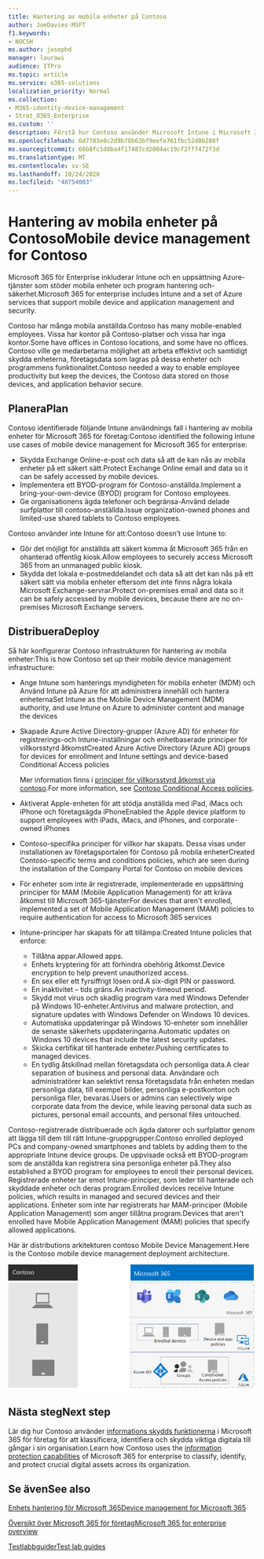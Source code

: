 ```yaml
---
title: Hantering av mobila enheter på Contoso
author: JoeDavies-MSFT
f1.keywords:
- NOCSH
ms.author: josephd
manager: laurawi
audience: ITPro
ms.topic: article
ms.service: o365-solutions
localization_priority: Normal
ms.collection:
- M365-identity-device-management
- Strat_O365_Enterprise
ms.custom: ''
description: Förstå hur Contoso använder Microsoft Intune i Microsoft 365 för företag för att hantera dess enheter och programmen som körs på dem.
ms.openlocfilehash: 6d7783e8c2d9b78b63bf9eefe761fbc52d0b280f
ms.sourcegitcommit: 66b8fc1d8ba4f17487cd2004ac19cf2fff472f3d
ms.translationtype: MT
ms.contentlocale: sv-SE
ms.lasthandoff: 10/24/2020
ms.locfileid: "48754003"
---
```

# <a name="mobile-device-management-for-contoso"></a><span data-ttu-id="58361-103">Hantering av mobila enheter på Contoso</span><span class="sxs-lookup"><span data-stu-id="58361-103">Mobile device management for Contoso</span></span>

<span data-ttu-id="58361-104">Microsoft 365 för Enterprise inkluderar Intune och en uppsättning Azure-tjänster som stöder mobila enheter och program hantering och-säkerhet.</span><span class="sxs-lookup"><span data-stu-id="58361-104">Microsoft 365 for enterprise includes Intune and a set of Azure services that support mobile device and application management and security.</span></span>

<span data-ttu-id="58361-105">Contoso har många mobila anställda.</span><span class="sxs-lookup"><span data-stu-id="58361-105">Contoso has many mobile-enabled employees.</span></span> <span data-ttu-id="58361-106">Vissa har kontor på Contoso-platser och vissa har inga kontor.</span><span class="sxs-lookup"><span data-stu-id="58361-106">Some have offices in Contoso locations, and some have no offices.</span></span> <span data-ttu-id="58361-107">Contoso ville ge medarbetarna möjlighet att arbeta effektivt och samtidigt skydda enheterna, företagsdata som lagras på dessa enheter och programmens funktionalitet.</span><span class="sxs-lookup"><span data-stu-id="58361-107">Contoso needed a way to enable employee productivity but keep the devices, the Contoso data stored on those devices, and application behavior secure.</span></span>

## <a name="plan"></a><span data-ttu-id="58361-108">Planera</span><span class="sxs-lookup"><span data-stu-id="58361-108">Plan</span></span>

<span data-ttu-id="58361-109">Contoso identifierade följande Intune användnings fall i hantering av mobila enheter för Microsoft 365 för företag:</span><span class="sxs-lookup"><span data-stu-id="58361-109">Contoso identified the following Intune use cases of mobile device management for Microsoft 365 for enterprise:</span></span>

- <span data-ttu-id="58361-110">Skydda Exchange Online-e-post och data så att de kan nås av mobila enheter på ett säkert sätt.</span><span class="sxs-lookup"><span data-stu-id="58361-110">Protect Exchange Online email and data so it can be safely accessed by mobile devices.</span></span>
- <span data-ttu-id="58361-111">Implementera ett BYOD-program för Contoso-anställda.</span><span class="sxs-lookup"><span data-stu-id="58361-111">Implement a bring-your-own-device (BYOD) program for Contoso employees.</span></span>
- <span data-ttu-id="58361-112">Ge organisationens ägda telefoner och begränsa-Använd delade surfplattor till contoso-anställda.</span><span class="sxs-lookup"><span data-stu-id="58361-112">Issue organization-owned phones and limited-use shared tablets to Contoso employees.</span></span>

<span data-ttu-id="58361-113">Contoso använder inte Intune för att:</span><span class="sxs-lookup"><span data-stu-id="58361-113">Contoso doesn't use Intune to:</span></span>

- <span data-ttu-id="58361-114">Gör det möjligt för anställda att säkert komma åt Microsoft 365 från en ohanterad offentlig kiosk.</span><span class="sxs-lookup"><span data-stu-id="58361-114">Allow employees to securely access Microsoft 365 from an unmanaged public kiosk.</span></span>
- <span data-ttu-id="58361-115">Skydda det lokala e-postmeddelandet och data så att det kan nås på ett säkert sätt via mobila enheter eftersom det inte finns några lokala Microsoft Exchange-servrar.</span><span class="sxs-lookup"><span data-stu-id="58361-115">Protect on-premises email and data so it can be safely accessed by mobile devices, because there are no on-premises Microsoft Exchange servers.</span></span>

## <a name="deploy"></a><span data-ttu-id="58361-116">Distribuera</span><span class="sxs-lookup"><span data-stu-id="58361-116">Deploy</span></span>

<span data-ttu-id="58361-117">Så här konfigurerar Contoso infrastrukturen för hantering av mobila enheter:</span><span class="sxs-lookup"><span data-stu-id="58361-117">This is how Contoso set up their mobile device management infrastructure:</span></span>

- <span data-ttu-id="58361-118">Ange Intune som hanterings myndigheten för mobila enheter (MDM) och Använd Intune på Azure för att administrera innehåll och hantera enheterna</span><span class="sxs-lookup"><span data-stu-id="58361-118">Set Intune as the Mobile Device Management (MDM) authority, and use Intune on Azure to administer content and manage the devices</span></span>
- <span data-ttu-id="58361-119">Skapade Azure Active Directory-grupper (Azure AD) för enheter för registrerings-och Intune-inställningar och enhetbaserade principer för villkorsstyrd åtkomst</span><span class="sxs-lookup"><span data-stu-id="58361-119">Created Azure Active Directory (Azure AD) groups for devices for enrollment and Intune settings and device-based Conditional Access policies</span></span>

  <span data-ttu-id="58361-120">Mer information finns i [principer för villkorsstyrd åtkomst via contoso](contoso-identity.md#conditional-access-policies-for-identity-and-device-access).</span><span class="sxs-lookup"><span data-stu-id="58361-120">For more information, see [Contoso Conditional Access policies](contoso-identity.md#conditional-access-policies-for-identity-and-device-access).</span></span>

- <span data-ttu-id="58361-121">Aktiverat Apple-enheten för att stödja anställda med iPad, iMacs och iPhone och företagsägda iPhone</span><span class="sxs-lookup"><span data-stu-id="58361-121">Enabled the Apple device platform to support employees with iPads, iMacs, and iPhones, and corporate-owned iPhones</span></span>
- <span data-ttu-id="58361-122">Contoso-specifika principer för villkor har skapats. Dessa visas under installationen av företagsportalen för Contoso på mobila enheter</span><span class="sxs-lookup"><span data-stu-id="58361-122">Created Contoso-specific terms and conditions policies, which are seen during the installation of the Company Portal for Contoso on mobile devices</span></span>
- <span data-ttu-id="58361-123">För enheter som inte är registrerade, implementerade en uppsättning principer för MAM (Mobile Application Management) för att kräva åtkomst till Microsoft 365-tjänster</span><span class="sxs-lookup"><span data-stu-id="58361-123">For devices that aren't enrolled, implemented a set of Mobile Application Management (MAM) policies to require authentication for access to Microsoft 365 services</span></span>
- <span data-ttu-id="58361-124">Intune-principer har skapats för att tillämpa:</span><span class="sxs-lookup"><span data-stu-id="58361-124">Created Intune policies that enforce:</span></span>
  - <span data-ttu-id="58361-125">Tillåtna appar.</span><span class="sxs-lookup"><span data-stu-id="58361-125">Allowed apps.</span></span>
  - <span data-ttu-id="58361-126">Enhets kryptering för att förhindra obehörig åtkomst.</span><span class="sxs-lookup"><span data-stu-id="58361-126">Device encryption to help prevent unauthorized access.</span></span>
  - <span data-ttu-id="58361-127">En sex eller ett fyrsiffrigt lösen ord.</span><span class="sxs-lookup"><span data-stu-id="58361-127">A six-digit PIN or password.</span></span>
  - <span data-ttu-id="58361-128">En inaktivitet – tids gräns.</span><span class="sxs-lookup"><span data-stu-id="58361-128">An inactivity-timeout period.</span></span>
  - <span data-ttu-id="58361-129">Skydd mot virus och skadlig program vara med Windows Defender på Windows 10-enheter.</span><span class="sxs-lookup"><span data-stu-id="58361-129">Antivirus and malware protection, and signature updates with Windows Defender on Windows 10 devices.</span></span>
  - <span data-ttu-id="58361-130">Automatiska uppdateringar på Windows 10-enheter som innehåller de senaste säkerhets uppdateringarna.</span><span class="sxs-lookup"><span data-stu-id="58361-130">Automatic updates on Windows 10 devices that include the latest security updates.</span></span>
  - <span data-ttu-id="58361-131">Skicka certifikat till hanterade enheter.</span><span class="sxs-lookup"><span data-stu-id="58361-131">Pushing certificates to managed devices.</span></span>
  - <span data-ttu-id="58361-132">En tydlig åtskillnad mellan företagsdata och personliga data.</span><span class="sxs-lookup"><span data-stu-id="58361-132">A clear separation of business and personal data.</span></span> <span data-ttu-id="58361-133">Användare och administratörer kan selektivt rensa företagsdata från enheten medan personliga data, till exempel bilder, personliga e-postkonton och personliga filer, bevaras.</span><span class="sxs-lookup"><span data-stu-id="58361-133">Users or admins can selectively wipe corporate data from the device, while leaving personal data such as pictures, personal email accounts, and personal files untouched.</span></span>

<span data-ttu-id="58361-134">Contoso-registrerade distribuerade och ägda datorer och surfplattor genom att lägga till dem till rätt Intune-gruppgrupper.</span><span class="sxs-lookup"><span data-stu-id="58361-134">Contoso enrolled deployed PCs and company-owned smartphones and tablets by adding them to the appropriate Intune device groups.</span></span> <span data-ttu-id="58361-135">De uppvisade också ett BYOD-program som de anställda kan registrera sina personliga enheter på.</span><span class="sxs-lookup"><span data-stu-id="58361-135">They also established a BYOD program for employees to enroll their personal devices.</span></span> <span data-ttu-id="58361-136">Registrerade enheter tar emot Intune-principer, som leder till hanterade och skyddade enheter och deras program.</span><span class="sxs-lookup"><span data-stu-id="58361-136">Enrolled devices receive Intune policies, which results in managed and secured devices and their applications.</span></span> <span data-ttu-id="58361-137">Enheter som inte har registrerats har MAM-principer (Mobile Application Management) som anger tillåtna program.</span><span class="sxs-lookup"><span data-stu-id="58361-137">Devices that aren't enrolled have Mobile Application Management (MAM) policies that specify allowed applications.</span></span>

<span data-ttu-id="58361-138">Här är distributions arkitekturen contoso Mobile Device Management.</span><span class="sxs-lookup"><span data-stu-id="58361-138">Here is the Contoso mobile device management deployment architecture.</span></span>

![Distributions infrastruktur för Contoso Mobile Device Management](../media/contoso-mdm/contoso-mdm-fig1.png)

## <a name="next-step"></a><span data-ttu-id="58361-140">Nästa steg</span><span class="sxs-lookup"><span data-stu-id="58361-140">Next step</span></span>

<span data-ttu-id="58361-141">Lär dig hur Contoso använder [informations skydds funktionerna](contoso-info-protect.md) i Microsoft 365 för företag för att klassificera, identifiera och skydda viktiga digitala till gångar i sin organisation.</span><span class="sxs-lookup"><span data-stu-id="58361-141">Learn how Contoso uses the [information protection capabilities](contoso-info-protect.md) of Microsoft 365 for enterprise to classify, identify, and protect crucial digital assets across its organization.</span></span>

## <a name="see-also"></a><span data-ttu-id="58361-142">Se även</span><span class="sxs-lookup"><span data-stu-id="58361-142">See also</span></span>

[<span data-ttu-id="58361-143">Enhets hantering för Microsoft 365</span><span class="sxs-lookup"><span data-stu-id="58361-143">Device management for Microsoft 365</span></span>](device-management-roadmap-microsoft-365.md)

[<span data-ttu-id="58361-144">Översikt över Microsoft 365 för företag</span><span class="sxs-lookup"><span data-stu-id="58361-144">Microsoft 365 for enterprise overview</span></span>](microsoft-365-overview.md)

[<span data-ttu-id="58361-145">Testlabbguider</span><span class="sxs-lookup"><span data-stu-id="58361-145">Test lab guides</span></span>](m365-enterprise-test-lab-guides.md)

